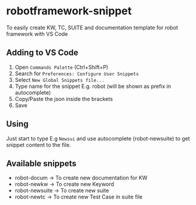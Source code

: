 # robotframework-snippet
To easily create KW, TC, SUITE and documentation template for robot framework with VS Code

## Adding to VS Code

1. Open `Commands Palette` (Ctrl+Shift+P)
2. Search for `Preferences: Configure User Snippets`
3. Select `New Global Snippets file...`
4. Type name for the snippet E.g. robot (will be shown as prefix in autocomplete)
5. Copy/Paste the json inside the brackets
6. Save

## Using
Just start to type E.g `Newsui` and use autocomplete (robot-newsuite) to get snippet content to the file.

## Available snippets
  * robot-docum -> To create new documentation for KW
  * robot-newkw -> To create new Keyword
  * robot-newsuite -> To create new suite
  * robot-newtc -> To create new Test Case in suite file

